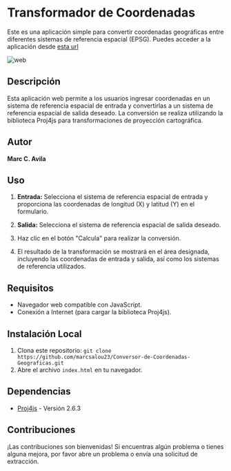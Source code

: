 # Transformador de Coordenadas

Este es una aplicación simple para convertir coordenadas geográficas entre diferentes sistemas de referencia espacial (EPSG).
Puedes acceder a la aplicación desde [esta url](https://marc-cuenca-portfolio.vercel.app/)

![web](https://s5.gifyu.com/images/SRNym.gif)


## Descripción

Esta aplicación web permite a los usuarios ingresar coordenadas en un sistema de referencia espacial de entrada y convertirlas a un sistema de referencia espacial de salida deseado. La conversión se realiza utilizando la biblioteca Proj4js para transformaciones de proyección cartográfica.

## Autor

**Marc C. Avila**

## Uso

1. **Entrada:** Selecciona el sistema de referencia espacial de entrada y proporciona las coordenadas de longitud (X) y latitud (Y) en el formulario.

2. **Salida:** Selecciona el sistema de referencia espacial de salida deseado.

3. Haz clic en el botón "Calcula" para realizar la conversión.

4. El resultado de la transformación se mostrará en el área designada, incluyendo las coordenadas de entrada y salida, así como los sistemas de referencia utilizados.

## Requisitos

- Navegador web compatible con JavaScript.
- Conexión a Internet (para cargar la biblioteca Proj4js).

## Instalación Local

1. Clona este repositorio: `git clone https://github.com/marcsalou23/Conversor-de-Coordenadas-Geograficas.git`
2. Abre el archivo `index.html` en tu navegador.

## Dependencias

- [Proj4js](https://github.com/proj4js/proj4js) - Versión 2.6.3

## Contribuciones

¡Las contribuciones son bienvenidas! Si encuentras algún problema o tienes alguna mejora, por favor abre un problema o envía una solicitud de extracción.

